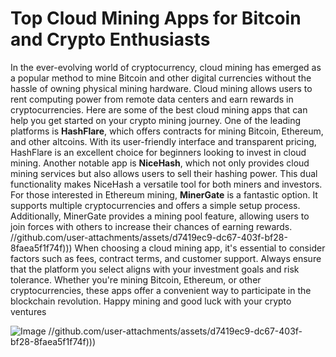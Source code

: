 # Top Cloud Mining Apps for Bitcoin and Crypto Enthusiasts
In the ever-evolving world of cryptocurrency, cloud mining has emerged as a popular method to mine Bitcoin and other digital currencies without the hassle of owning physical mining hardware. Cloud mining allows users to rent computing power from remote data centers and earn rewards in cryptocurrencies. Here are some of the best cloud mining apps that can help you get started on your crypto mining journey.
One of the leading platforms is **HashFlare**, which offers contracts for mining Bitcoin, Ethereum, and other altcoins. With its user-friendly interface and transparent pricing, HashFlare is an excellent choice for beginners looking to invest in cloud mining. Another notable app is **NiceHash**, which not only provides cloud mining services but also allows users to sell their hashing power. This dual functionality makes NiceHash a versatile tool for both miners and investors.
For those interested in Ethereum mining, **MinerGate** is a fantastic option. It supports multiple cryptocurrencies and offers a simple setup process. Additionally, MinerGate provides a mining pool feature, allowing users to join forces with others to increase their chances of earning rewards. 
 //github.com/user-attachments/assets/d7419ec9-dc67-403f-bf28-8faea5f1f74f)))
When choosing a cloud mining app, it's essential to consider factors such as fees, contract terms, and customer support. Always ensure that the platform you select aligns with your investment goals and risk tolerance. Whether you're mining Bitcoin, Ethereum, or other cryptocurrencies, these apps offer a convenient way to participate in the blockchain revolution. Happy mining and good luck with your crypto ventures 

![Image](https://github.com/user-attachments/assets/d7419ec9-dc67-403f-bf28-8faea5f1f74f)
 //github.com/user-attachments/assets/d7419ec9-dc67-403f-bf28-8faea5f1f74f)))
